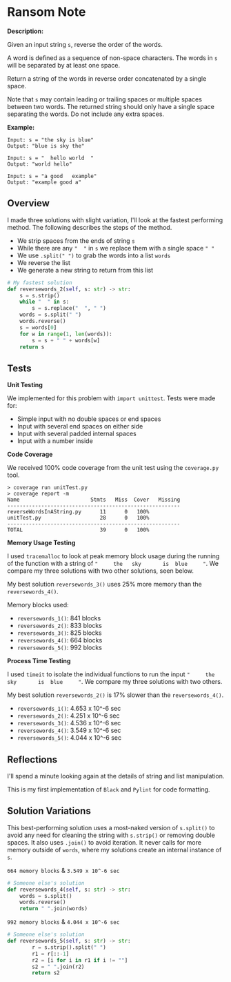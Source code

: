 # Ransom Note

**Description:**

Given an input string `s`, reverse the order of the words.

A word is defined as a sequence of non-space characters. The words in `s` will be separated by at least one space.

Return a string of the words in reverse order concatenated by a single space.

Note that `s` may contain leading or trailing spaces or multiple spaces between two words. The returned string should only have a single space separating the words. Do not include any extra spaces.

**Example:**

```
Input: s = "the sky is blue"
Output: "blue is sky the"

Input: s = "  hello world  "
Output: "world hello"

Input: s = "a good   example"
Output: "example good a"
```

## Overview

I made three solutions with slight variation, I'll look at the fastest performing method. The following describes the steps of the method.
- We strip spaces from the ends of string `s`
- While there are any `"  "` in `s` we replace them with a single space `" "`
- We use `.split(" ")` to grab the words into a list `words`
- We reverse the list
- We generate a new string to return from this list

```python
# My fastest solution
def reversewords_2(self, s: str) -> str:
    s = s.strip()
    while "  " in s:
        s = s.replace("  ", " ")
    words = s.split(" ")
    words.reverse()
    s = words[0]
    for w in range(1, len(words)):
        s = s + " " + words[w]
    return s
```

## Tests

**Unit Testing**

We implemented for this problem with `import unittest`. Tests were made for:
- Simple input with no double spaces or end spaces
- Input with several end spaces on either side
- Input with several padded internal spaces
- Input with a number inside


**Code Coverage**

We received 100% code coverage from the unit test using the `coverage.py` tool.
```
> coverage run unitTest.py
> coverage report -m 
Name                       Stmts   Miss  Cover   Missing
--------------------------------------------------------
reverseWordsInAString.py      11      0   100%
unitTest.py                   28      0   100%
--------------------------------------------------------
TOTAL                         39      0   100%
```

**Memory Usage Testing**

I used `tracemalloc` to look at peak memory block usage during the running of the function with a string of `"     the   sky       is  blue     "`. We compare my three solutions with two other solutions, seen below.

My best solution `reversewords_3()` uses 25% more memory than the `reversewords_4()`.

Memory blocks used:

- `reversewords_1()`: 841 blocks
- `reversewords_2()`: 833 blocks
- `reversewords_3()`: 825 blocks
- `reversewords_4()`: 664 blocks
- `reversewords_5()`: 992 blocks


**Process Time Testing**

I used `timeit` to isolate the individual functions to run the input `"     the   sky       is  blue     "`. We compare my three solutions with two others.

My best solution `reversewords_2()` is 17% slower than the `reversewords_4()`.

- `reversewords_1()`: 4.653 x 10^-6 sec
- `reversewords_2()`: 4.251 x 10^-6 sec
- `reversewords_3()`: 4.536 x 10^-6 sec
- `reversewords_4()`: 3.549 x 10^-6 sec
- `reversewords_5()`: 4.044 x 10^-6 sec


## Reflections

I'll spend a minute looking again at the details of string and list manipulation.

This is my first implementation of `Black` and `Pylint` for code formatting.


## Solution Variations

This best-performing solution uses a most-naked version of `s.split()` to avoid any need for cleaning the string with `s.strip()` or removing double spaces. It also uses `.join()` to avoid iteration. It never calls for more memory outside of `words`, where my solutions create an internal instance of `s`.

`664 memory blocks` & `3.549 x 10^-6 sec`
```python
# Someone else's solution
def reversewords_4(self, s: str) -> str:
    words = s.split()
    words.reverse()
    return " ".join(words)
```

`992 memory blocks` & `4.044 x 10^-6 sec`
```python
# Someone else's solution
def reversewords_5(self, s: str) -> str:
        r = s.strip().split(" ")
        r1 = r[::-1]
        r2 = [i for i in r1 if i != ""]
        s2 = " ".join(r2)
        return s2
```